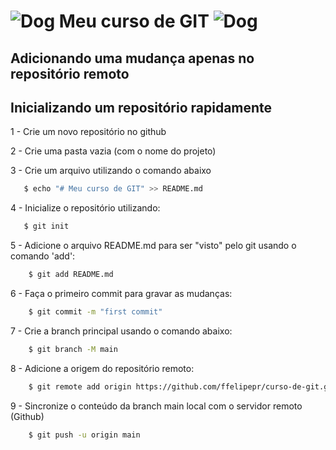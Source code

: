 ﻿# ![Dog](https://pipz.com/static/images/blog/eddie.png) Meu curso de GIT ![Dog](https://pipz.com/static/images/blog/eddie.png)

## Adicionando uma mudança apenas no repositório remoto

## Inicializando um repositório rapidamente

1 - Crie um novo repositório no github

2 - Crie uma pasta vazia (com o nome do projeto)

3 - Crie um arquivo utilizando o comando abaixo
```bash
   $ echo "# Meu curso de GIT" >> README.md
```

4 - Inicialize o repositório utilizando:
```bash
   $ git init
```

5 - Adicione o arquivo README.md para ser "visto" pelo git usando o comando 'add':
```bash
    $ git add README.md
```

6 - Faça o primeiro commit para gravar as mudanças:
```bash
    $ git commit -m "first commit"
```

7 - Crie a branch principal usando o comando abaixo:
```bash
    $ git branch -M main
```

8 - Adicione a origem do repositório remoto:
```bash
    $ git remote add origin https://github.com/ffelipepr/curso-de-git.git
```

9 - Sincronize o conteúdo da branch main local com o servidor remoto (Github)
```bash
    $ git push -u origin main
```
